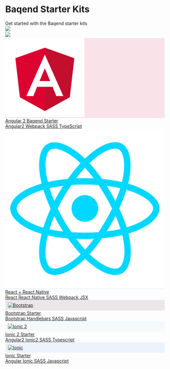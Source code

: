 <!-- <h1 class="text-center">Baqend Starter Kits</h1> -->
<div class="stars">
  <div class="container">
    <h1>Baqend Starter Kits</h1>
    Get started with the Baqend starter kits
    <div class="shooting-star">
      <img src="https://www.baqend.com/guide/img/shooting-star.png">
    </div>
    <div class="shooting-star-right">
      <img src="https://www.baqend.com/guide/img/shooting-star.png">
    </div>
  </div>
</div>

<div class="starter-kits">
  <a href="angular2/" class="starter-kits-item">
    <div class="logo-container" style="background: rgba(221, 3, 48, 0.1);">
      <img src="angular2.png" alt="Angular 2">
    </div>
    <div class="description">
      <div class="name">
        Angular 2 Baqend Starter
      </div>
      <div class="tags">
        <span class="tag">Angular2</span>
        <span class="tag">Webpack</span>
        <span class="tag">SASS</span>
        <span class="tag">TypeScript</span>
      </div>
    </div>
  </a>

  <a href="react/" class="starter-kits-item">
    <div class="logo-container" style="background: rgba(83, 193, 222, 0.11);">
      <img src="react.png" alt="React + Redux">
    </div>
    <div class="description">
      <div class="name">
        React + React Native
      </div>
      <div class="tags">
        <span class="tag">React</span>
        <span class="tag">React Native</span>
        <span class="tag">SASS</span>
        <span class="tag">Webpack</span>
        <span class="tag">JSX</span>
      </div>
    </div>
  </a>

  <a href="bootstrap/" class="starter-kits-item">
    <div class="logo-container" style="background: rgba(77, 35, 74, 0.1);">
      <img src="bootstrap.png" alt="Bootstrap" style="padding: 8px;">
    </div>
    <div class="description">
      <div class="name">
        Bootstrap Starter
      </div>
      <div class="tags">
        <span class="tag">Bootstrap</span>
        <span class="tag">Handlebars</span>
        <span class="tag">SASS</span>
        <span class="tag">Javascript</span>
      </div>
    </div>
  </a>

  <a href="ionic2/" class="starter-kits-item">
    <div class="logo-container" style="background: rgba(30, 162, 212, 0.04);">
      <img src="ionic2.png" alt="Ionic 2" style="padding: 8px;">
    </div>
    <div class="description">
      <div class="name">
        Ionic 2 Starter
      </div>
      <div class="tags">
        <span class="tag">Angular2</span>
        <span class="tag">Ionic2</span>
        <span class="tag">SASS</span>
        <span class="tag">Typescript</span>
      </div>
    </div>
  </a>

  <a href="ionic/" class="starter-kits-item">
    <div class="logo-container" style="background: rgba(78, 142, 247, 0.09);">
      <img src="ionic.png" alt="Ionic" style="padding: 8px;">
    </div>
    <div class="description">
      <div class="name">
        Ionic Starter
      </div>
      <div class="tags">
        <span class="tag">Angular</span>
        <span class="tag">Ionic</span>
        <span class="tag">SASS</span>
        <span class="tag">Javascript</span>
      </div>
    </div>
  </a>
</div>
